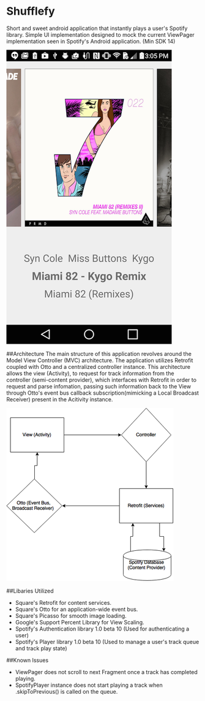 # Shufflefy
Short and sweet android application that instantly plays a user's Spotify library. Simple UI implementation designed to mock the current ViewPager implementation seen in Spotify's Android application. (Min SDK 14)

![Alt text](https://github.com/ekamp/Shufflefy/blob/master/sampleScreen.png "Application Screenshot")

##Architecture
The main structure of this application revolves around the Model View Controller (MVC) architecture. The application utilizes Retrofit coupled with Otto and a centralized controller instance. This architecture allows the view (Activity), to request for track information from the controller (semi-content provider), which interfaces with Retrofit in order to request and parse infomation, passing such information back to the View through Otto's event bus callback subscription(mimicking a Local Broadcast Receiver) present in the Acitivity instance.

![Alt text](https://github.com/ekamp/Shufflefy/blob/master/UMLDesign.png "Application Architecture")

##Libaries Utilized 
- Square's Retrofit for content services.
- Square's Otto for an application-wide event bus.
- Square's Picasso for smooth image loading.
- Google's Support Percent Library for View Scaling.
- Spotify's Authentication library 1.0 beta 10 (Used for authenticating a user)
- Spotify's Player library 1.0 beta 10 (Used to manage a user's track queue and track play state)

##Known Issues
- ViewPager does not scroll to next Fragment once a track has completed playing.
- SpotifyPlayer instance does not start playing a track when .skipToPrevious() is called on the queue.
